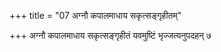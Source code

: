 +++
title = "07 अग्नौ कपालमाधाय सकृत्सङ्गृहीतम्"

+++
अग्नौ कपालमाधाय सकृत्सङ्गृहीतं यवमुष्टिं भृज्जत्यनुपदहन् ७